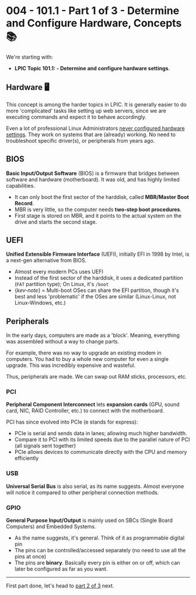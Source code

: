 # 004 - 101.1 - Part 1 of 3 - Determine and Configure Hardware, Concepts 📚️

We're starting with: 
- **LPIC Topic 101.1: - Determine and configure hardware settings**.

## Hardware 🖥️
This concept is among the harder topics in LPIC. It is generally easier to do more 'complicated' tasks like setting up web servers, since we are executing commands and expect it to behave accordingly. 

Even a lot of professional Linux Administrators [never configured hardware settings](https://youtu.be/xCPDxgp0zXY?si=IxEF1shxlCiKCLsX&t=58). They work on systems that are (already) working. No need to troubleshoot specific driver(s), or peripherals from years ago.

## BIOS

**Basic Input/Output Software** (BIOS) is a firmware that bridges between software and hardware (motherboard). It was old, and has highly limited capabilities.
- It can only boot the first sector of the harddisk, called **MBR/Master Boot Record**. 
- MBR is very little, so the computer needs **two-step boot procedures**.
- First stage is stored on MBR, and it points to the actual system on the drive and starts the second stage.

## UEFI
**Unified Extensible Firmware Interface** (UEFI), initially EFI in 1998 by Intel, is a next-gen alternative from BIOS. 
- Almost every modern PCs uses UEFI
- Instead of the first sector of the harddisk, it uses a dedicated partition (`FAT` partition type); On Linux, it's `/boot`
- {*kev-note*} = Multi-boot OSes can share the EFI partition, though it's best and less 'problematic' if the OSes are similar (Linux-Linux, not Linux-Windows, etc.)

## Peripherals
In the early days, computers are made as a 'block'. Meaning, everything was assembled without a way to change parts. 

For example, there was no way to upgrade an existing modem in computers. You had to buy a whole new computer for even a single upgrade. This was incredibly expensive and wasteful.

Thus, peripherals are made. We can swap out RAM sticks, processors, etc.

### PCI
**Peripheral Component Interconnect** lets **expansion cards** (GPU, sound card, NIC, RAID Controller, etc.) to connect with the motherboard. 

PCI has since evolved into PCIe (e stands for express): 
- PCIe is serial and sends data in lanes; allowing much higher bandwidth. 
- Compare it to PCI with its limited speeds due to the parallel nature of PCI (all signals sent together)
- PCIe allows devices to communicate directly with the CPU and memory efficiently

### USB
**Universal Serial Bus** is also serial, as its name suggests. Almost everyone will notice it compared to other peripheral connection methods.

### GPIO
**General Purpose Input/Output** is mainly used on SBCs (Single Board Computers) and Embedded Systems.
- As the name suggests, it's general. Think of it as programmable digital pin
- The pins can be controlled/accessed separately (no need to use all the pins at once)
- The pins are **binary**. Basically every pin is either on or off, which can later be configured as far as you want. 

---

First part done, let's head to [part 2 of 3](./005_2-3-determine-configure-hardware-kernel.md) next.